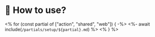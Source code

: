 # 📜 How to use?

<% for (const partial of ["action", "shared", "web"]) { -%>
<%- await include(`/partials/setup/${partial}.md`) %>
<% } %>
